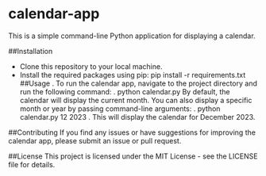# calendar-app

   This is a simple command-line Python application for displaying a calendar.

##Installation
   * Clone this repository to your local machine.
   * Install the required packages using pip: pip install -r requirements.txt
##Usage
  . To run the calendar app, navigate to the project directory and run the following command:
  . python calendar.py
 By default, the calendar will display the current month. You can also display a specific month or year by passing command-line arguments:
  . python calendar.py 12 2023
  . This will display the calendar for December 2023.

##Contributing
   If you find any issues or have suggestions for improving the calendar app, please submit an issue or pull request.

##License
   This project is licensed under the MIT License - see the LICENSE file for details.
